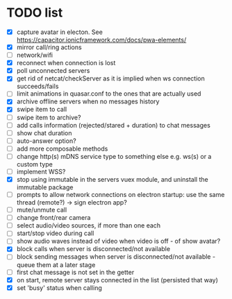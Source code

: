 # TODO list

- [x] capture avatar in electon. See https://capacitor.ionicframework.com/docs/pwa-elements/
- [x] mirror call/ring actions
- [ ] network/wifi
- [x] reconnect when connection is lost
- [x] poll unconnected servers
- [x] get rid of netcat/checkServer as it is implied when ws connection succeeds/fails
- [ ] limit animations in quasar.conf to the ones that are actually used
- [x] archive offline servers when no messages history
- [x] swipe item to call
- [ ] swipe item to archive?
- [ ] add calls information (rejected/stared + duration) to chat messages
- [ ] show chat duration
- [ ] auto-answer option?
- [ ] add more composable methods
- [ ] change http(s) mDNS service type to something else e.g. ws(s) or a custom type
- [ ] implement WSS?
- [x] stop using immutable in the servers vuex module, and uninstall the immutable package
- [ ] prompts to allow network connections on electron startup: use the same thread (remote?) -> sign electron app?
- [ ] mute/unmute call
- [ ] change front/rear camera
- [ ] select audio/video sources, if more than one each
- [ ] start/stop video during call
- [ ] show audio waves instead of video when video is off - of show avatar?
- [x] block calls when server is disconnected/not available
- [ ] block sending messages when server is disconnected/not available - queue them at a later stage
- [ ] first chat message is not set in the getter
- [x] on start, remote server stays connected in the list (persisted that way)
- [x] set 'busy' status when calling
